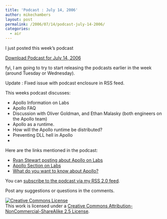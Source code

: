 ```yaml
---
title: 'Podcast : July 14, 2006'
author: mikechambers
layout: post
permalink: /2006/07/14/podcast-july-14-2006/
categories:
  - air
---
```



I just posted this week&#8217;s podcast

[Download Podcast for July 14, 2006][1] 

fyi, I am going to try to start releasing the podcasts earlier in the week (around Tuesday or Wednesday).

Update : Fixed issue with podcast enclosure in RSS feed.

This weeks podcast discusses: 

<!--more-->

*   Apollo Information on Labs
*   Apollo FAQ
*   Discussion with Oliver Goldman, and Ethan Malasky (both engineers on the Apollo team)
*   Apollo as a runtime.
*   How will the Apollo runtime be distributed?
*   Preventing DLL hell in Apollo 
*   

Here are the links mentioned in the podcast: 

*   [Ryan Stewart posting about Apollo on Labs][2]
*   [Apollo Section on Labs][3]
*   [What do you want to know about Apollo?][4]

You can [subscribe to the podcast via my RSS 2.0 feed][5].

Post any suggestions or questions in the comments.

<!-- Creative Commons License -->

  
<a rel="license" href="http://creativecommons.org/licenses/by-nc-sa/2.5/"><img alt="Creative Commons License" border="0" src="http://creativecommons.org/images/public/somerights20.gif" /></a>  
This work is licensed under a <a rel="license" href="http://creativecommons.org/licenses/by-nc-sa/2.5/">Creative Commons Attribution-NonCommercial-ShareAlike 2.5 License</a>.  
<!-- /Creative Commons License -->

 [1]: http://weblogs.macromedia.com/mesh/files/podcasts/07-14-06_mike_chambers.mp3
 [2]: http://www.digitalbackcountry.com/index.cfm/2006/7/11/Apollo-on-Labs
 [3]: http://labs.adobe.com/wiki/index.php/Apollo
 [4]: http://weblogs.macromedia.com/mesh/archives/2006/07/what_do_you_wan_3.html
 [5]: /mesh/index.xml